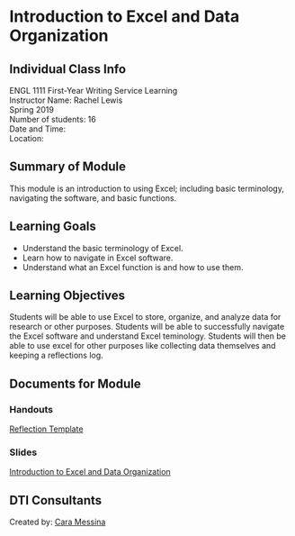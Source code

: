 # Introduction to Excel and Data Organization

## Individual Class Info
ENGL 1111 First-Year Writing Service Learning
<br>
Instructor Name: Rachel Lewis
<br>
Spring 2019
<br>
Number of students: 16
<br>
Date and Time: 
<br>
Location: <br>

## Summary of Module
This module is an introduction to using Excel; including basic terminology, navigating the software, and basic functions.

## Learning Goals
- Understand the basic terminology of Excel.
- Learn how to navigate in Excel software.
- Understand what an Excel function is and how to use them.

## Learning Objectives
Students will be able to use Excel to store, organize, and analyze data for research or other purposes. Students will be able to successfully navigate the Excel software and understand Excel teminology. Students will then be able to use excel for other purposes like collecting data themselves and keeping a reflections log.
## Documents for Module

### Handouts

[Reflection Template](https://github.com/NULabNortheastern/digitalassignmentshowcase/blob/master/data-management/sp19-lewis-engw1111-excel/reflectionTemplate.xlsx)


### Slides

[Introduction to Excel and Data Organization](https://github.com/NULabNortheastern/digitalassignmentshowcase/blob/master/data-management/sp19-lewis-engw1111-excel/excelAndDataOrganizationSlides.pdf)

## DTI Consultants
Created by:
[Cara Messina](messina.c@husky.neu.edu)
